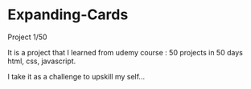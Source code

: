 # Expanding-Cards
Project 1/50

It is a project that I learned from udemy course : 50 projects in 50 days html, css, javascript.

I take it as a challenge to upskill my self...
